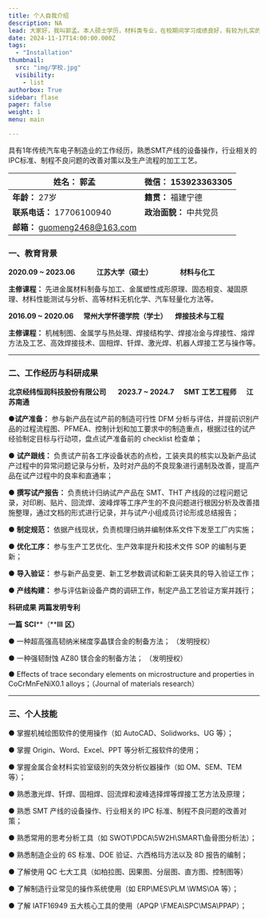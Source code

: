 ```yaml
---
title: 个人自我介绍
description: NA
lead: 大家好，我叫郭孟。本人硕士学历，材料类专业，在校期间学习成绩良好，有较为扎实的金属材料学的专业知识；有金属材料的制备及加工分析的课题经历，熟悉金属材料的性能强化（如镁合金、铝合金、高熵合金等）；在校期间荣获过国家励志奖学金，校级二等、三等奖学金等荣誉。
date: 2024-11-17T14:00:00.000Z
tags:
  - "Installation"
thumbnail:
  src: "img/学校.jpg"
  visibility:
    - list
authorbox: True
sidebar: flase
pager: false
weight: 1 
menu: main

---
```


具有1年传统汽车电子制造业的工作经历，熟悉SMT产线的设备操作，行业相关的IPC标准、制程不良问题的改善对策以及生产流程的加工工艺。 

<!--more-->  

| **姓名：** 郭孟                | **微信：** 153923363305 |
| ------------------------------ | ----------------------- |
| **年龄：** 27岁                | **籍贯：** 福建宁德     |
| **联系电话：** 17706100940     | **政治面貌：** 中共党员 |
| **邮箱：** guomeng2468@163.com |                         |

<!--more-->  

### 一、教育背景

**2020.09 ~ 2023.06**                         &nbsp;&nbsp;&nbsp;&nbsp;&nbsp;&nbsp;&nbsp;&nbsp;&nbsp;&nbsp;**江苏大学（硕士）**                                  &nbsp;&nbsp;&nbsp;&nbsp;&nbsp;&nbsp;&nbsp;&nbsp;&nbsp;&nbsp;&nbsp;&nbsp;&nbsp;**材料与化工**

**主修课程：** 先进金属材料制备与加工、金属塑性成形原理、固态相变、凝固原理、材料性能测试与分析、高等材料无机化学、汽车轻量化方法等。

**2016.09 ~ 2020.06**                      &nbsp;&nbsp;&nbsp;&nbsp;**常州大学怀德学院（学士）**                    &nbsp;&nbsp;&nbsp;**焊接技术与工程**

**主修课程：** 机械制图、金属学与热处理、焊接结构学、焊接冶金与焊接性、熔焊方法及工艺、高效焊接技术、固相焊、钎焊、激光焊、机器人焊接工艺与操作等。

------

### 二、工作经历与科研成果

**北京经纬恒润科技股份有限公司**    &nbsp;&nbsp;&nbsp;&nbsp;      **2023.7 ~ 2024.7**     &nbsp;  &nbsp;            **SMT** **工艺工程师**      &nbsp;   &nbsp;        **江苏南通**

●**试产准备：** 参与新产品在试产前的制造可行性 DFM 分析与评估，并提前识别产品的过程流程图、PFMEA、控制计划和加工要求中的制造重点，根据过往的试产经验制定目标与行动项，盘点试产准备前的 checklist 检查单；

● **试产跟线：** 负责试产前各工序设备状态的点检，工装夹具的核实以及新产品试产过程中的异常问题记录与分析，及时对产品的不良现象进行遏制及改善，提高产品在试产过程中的良率和直通率；

● **撰写试产报告：** 负责统计归纳试产产品在 SMT、THT 产线段的过程问题记录，对印刷、贴片、回流焊、波峰焊等工序产生的不良问题进行根因分析及改善措施整理，通过文档的形式进行记录，并与试产小组成员讨论形成总结报告；

● **制定规范：** 依据产线现状，负责梳理归纳并编制体系文件下发至工厂内实施；

● **优化工序：** 参与生产工艺优化、生产效率提升和技术文件 SOP 的编制与更新；

● **导入验证：** 参与新产品变更、新工艺参数调试和新工装夹具的导入验证工作； 

● **产线构建：** 参与评估新设备产商的调研工作，制定产品工艺验证方案并践行； 

**科研成果** **两篇发明专利**

**一篇** **SCI****（****III** **区）**

● 一种超高强高韧纳米梯度孪晶镁合金的制备方法； （发明授权）

● 一种强韧耐蚀 AZ80 镁合金的制备方法； （发明授权）

● Effects of trace secondary elements on microstructure and properties in CoCrMnFeNiX0.1 alloys；（Journal of materials research）

------

### 三、个人技能

● 掌握机械绘图软件的使用操作（如 AutoCAD、Solidworks、UG 等）；

● 掌握 Origin、Word、Excel、PPT 等分析汇报软件的使用；

●  掌握金属合金材料实验室级别的失效分析仪器操作（如 OM、SEM、TEM 等）；

●  熟悉激光焊、钎焊、固相焊、回流焊和波峰选择焊等焊接工艺方法及原理；

●  熟悉 SMT 产线的设备操作、行业相关的 IPC 标准、制程不良问题的改善对策；

●  熟悉常用的思考分析工具（如 SWOT\PDCA\5W2H\SMART\鱼骨图分析法）；

●  熟悉制造企业的 6S 标准、DOE 验证、六西格玛方法以及 8D 报告的编制；

●  了解使用 QC 七大工具（如柏拉图、因果图、分层图、直方图、控制图等）

●  了解制造行业常见的操作系统使用（如 ERP\MES\PLM \WMS\OA 等）；

●  了解 IATF16949 五大核心工具的使用（APQP \FMEA\SPC\MSA\PPAP）；
